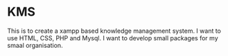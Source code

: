 # KMS
This is to create a xampp based knowledge management system. I want to use HTML, CSS, PHP and Mysql.
I want to develop small packages for my smaal organisation. 
